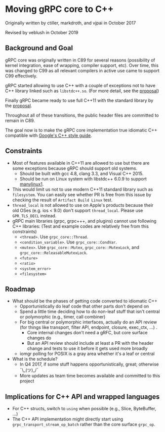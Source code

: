 # Moving gRPC core to C++

Originally written by ctiller, markdroth, and vjpai in October 2017

Revised by veblush in October 2019

## Background and Goal

gRPC core was originally written in C89 for several reasons
(possibility of kernel integration, ease of wrapping, compiler
support, etc). Over time, this was changed to C99 as all relevant
compilers in active use came to support C99 effectively.

gRPC started allowing to use C++ with a couple of exceptions not to
have C++ library linked such as `libstdc++.so`.
(For more detail, see the [proposal](https://github.com/grpc/proposal/blob/master/L6-core-allow-cpp.md))

Finally gRPC became ready to use full C++11 with the standard library by the [proposal](https://github.com[/grpc/proposal/blob/master/L59-core-allow-cppstdlib.md).

Throughout all of these transitions, the public header files are committed to remain in C89.

The goal now is to make the gRPC core implementation true idiomatic
C++ compatible with
[Google's C++ style guide](https://google.github.io/styleguide/cppguide.html).

## Constraints

- Most of features available in C++11 are allowed to use but there are some exceptions
  because gRPC should support old systems.
  - Should be built with gcc 4.8, clang 3.3, and Visual C++ 2015.
  - Should be run on Linux system with libstdc++ 6.0.9 to support
    [manylinux1](https://www.python.org/dev/peps/pep-0513).
- This would limit us not to use modern C++11 standard library such as `filesystem`.
  You can easily see whether PR is free from this issue by checking the result of
  `Artifact Build Linux` test.
- `thread_local` is not allowed to use on Apple's products because their old OSes
  (e.g. ios < 9.0) don't support `thread_local`. Please use `GPR_TLS_DECL` instead.
- gRPC main libraries (grpc, grpc+++, and plugins) cannot use following C++ libraries:
  (Test and example codes are relatively free from this constraints)
  - `<thread>`. Use `grpc_core::Thread`.
  - `<condition_variable>`. Use `grpc_core::CondVar`.
  - `<mutex>`. Use `grpc_core::Mutex`, `grpc_core::MutexLock`, and `grpc_core::ReleasableMutexLock`.
  - `<future>`
  - `<ratio>`
  - `<system_error>`
  - `<filesystem>`

## Roadmap

- What should be the phases of getting code converted to idiomatic C++
  - Opportunistically do leaf code that other parts don't depend on
  - Spend a little time deciding how to do non-leaf stuff that isn't central or polymorphic (e.g., timer, call combiner)
  - For big central or polymorphic interfaces, actually do an API review (for things like transport, filter API, endpoint, closure, exec_ctx, ...) .
    - Core internal changes don't need a gRFC, but core surface changes do
    - But an API review should include at least a PR with the header change and tests to use it before it gets used more broadly
  - iomgr polling for POSIX is a gray area whether it's a leaf or central
- What is the schedule?
  - In Q4 2017, if some stuff happens opportunistically, great; otherwise ¯\\\_(ツ)\_/¯
  - More updates as team time becomes available and committed to this project

## Implications for C++ API and wrapped languages

- For C++ structs, switch to `using` when possible (e.g., Slice,
ByteBuffer, ...)
- The C++ API implementation might directly start using
`grpc_transport_stream_op_batch` rather than the core surface `grpc_op`.
